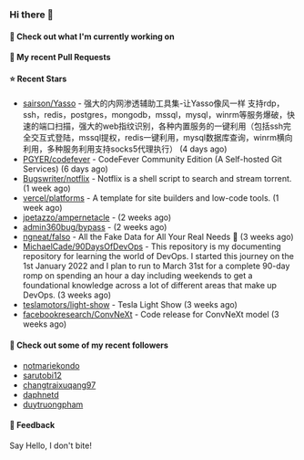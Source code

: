 ### Hi there 👋

#### 👷 Check out what I'm currently working on

#### 🔨 My recent Pull Requests


#### ⭐ Recent Stars

- [sairson/Yasso](https://github.com/sairson/Yasso) - 强大的内网渗透辅助工具集-让Yasso像风一样 支持rdp，ssh，redis，postgres，mongodb，mssql，mysql，winrm等服务爆破，快速的端口扫描，强大的web指纹识别，各种内置服务的一键利用（包括ssh完全交互式登陆，mssql提权，redis一键利用，mysql数据库查询，winrm横向利用，多种服务利用支持socks5代理执行） (4 days ago)
- [PGYER/codefever](https://github.com/PGYER/codefever) - CodeFever Community Edition (A Self-hosted Git Services) (6 days ago)
- [Bugswriter/notflix](https://github.com/Bugswriter/notflix) - Notflix is a shell script to search and stream torrent. (1 week ago)
- [vercel/platforms](https://github.com/vercel/platforms) - A template for site builders and low-code tools. (1 week ago)
- [jpetazzo/ampernetacle](https://github.com/jpetazzo/ampernetacle) -  (2 weeks ago)
- [admin360bug/bypass](https://github.com/admin360bug/bypass) -  (2 weeks ago)
- [ngneat/falso](https://github.com/ngneat/falso) - All the Fake Data for All Your Real Needs 🙂 (3 weeks ago)
- [MichaelCade/90DaysOfDevOps](https://github.com/MichaelCade/90DaysOfDevOps) - This repository is my documenting repository for learning the world of DevOps. I started this journey on the 1st January 2022 and I plan to run to March 31st for a complete 90-day romp on spending an hour a day including weekends to get a foundational knowledge across a lot of different areas that make up DevOps.  (3 weeks ago)
- [teslamotors/light-show](https://github.com/teslamotors/light-show) - Tesla Light Show (3 weeks ago)
- [facebookresearch/ConvNeXt](https://github.com/facebookresearch/ConvNeXt) - Code release for ConvNeXt model (3 weeks ago)

#### 👯 Check out some of my recent followers

- [notmariekondo](https://github.com/notmariekondo)
- [sarutobi12](https://github.com/sarutobi12)
- [changtraixuqang97](https://github.com/changtraixuqang97)
- [daphnetd](https://github.com/daphnetd)
- [duytruongpham](https://github.com/duytruongpham)

#### 💬 Feedback

Say Hello, I don't bite!